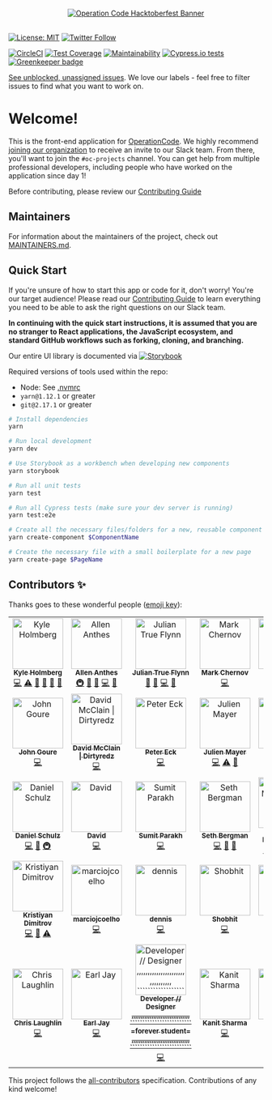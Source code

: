 <div align="center">
  <br>
  <a href="https://operationcode.org">
    <img
      alt="Operation Code Hacktoberfest Banner"
      src="https://operation-code-assets.s3.us-east-2.amazonaws.com/branding/logos/large-blue-logo.png"
    >
  </a>
  <br>
  <br>
</div>

[![License: MIT](https://img.shields.io/badge/License-MIT-blue.svg)](https://opensource.org/licenses/MIT)
[![Twitter Follow](https://img.shields.io/twitter/follow/operation_code.svg?style=social&label=Follow&style=social)](https://twitter.com/operation_code)

[![CircleCI](https://circleci.com/gh/OperationCode/front-end/tree/master.svg?style=svg)](https://circleci.com/gh/OperationCode/front-end/tree/master)
[![Test Coverage](https://api.codeclimate.com/v1/badges/5010b82ce5d8e319a597/test_coverage)](https://codeclimate.com/github/OperationCode/front-end/test_coverage)
[![Maintainability](https://api.codeclimate.com/v1/badges/5010b82ce5d8e319a597/maintainability)](https://codeclimate.com/github/OperationCode/front-end/maintainability)
[![Cypress.io tests](https://img.shields.io/badge/cypress.io-tests-green.svg?style=flat-square)](https://cypress.io)
[![Greenkeeper badge](https://badges.greenkeeper.io/OperationCode/front-end.svg)](https://greenkeeper.io/)

[See unblocked, unassigned issues](https://github.com/OperationCode/front-end/issues?q=is%3Aopen+is%3Aissue+-label%3A%22Status%3A+Blocked%22+no%3Aassignee). We love our labels - feel free to filter issues to find what you want to work on.

# Welcome!

This is the front-end application for [OperationCode](https://operationcode.org). We highly recommend [joining our organization](https://operationcode.org/join) to receive an invite to our Slack team. From there, you'll want to join the `#oc-projects` channel. You can get help from multiple professional developers, including people who have worked on the application since day 1!

Before contributing, please review our [Contributing Guide](CONTRIBUTING.md)

## Maintainers

For information about the maintainers of the project, check out [MAINTAINERS.md](MAINTAINERS.md).

## Quick Start

If you're unsure of how to start this app or code for it, don't worry! You're our target audience!
Please read our [Contributing Guide](CONTRIBUTING.md) to learn everything you need to be able to ask the right questions on our Slack team.

**In continuing with the quick start instructions, it is assumed that you are no stranger to React applications, the JavaScript ecosystem, and standard GitHub workflows such as forking, cloning, and branching.**

Our entire UI library is documented via [![Storybook](https://github.com/storybooks/brand/blob/master/badge/badge-storybook.svg)](http://storybook.operationcode.org)

Required versions of tools used within the repo:

- Node: See [.nvmrc](https://github.com/OperationCode/front-end/blob/master/.nvmrc)
- `yarn@1.12.1` or greater
- `git@2.17.1` or greater

```sh
# Install dependencies
yarn

# Run local development
yarn dev

# Use Storybook as a workbench when developing new components
yarn storybook

# Run all unit tests
yarn test

# Run all Cypress tests (make sure your dev server is running)
yarn test:e2e

# Create all the necessary files/folders for a new, reusable component
yarn create-component $ComponentName

# Create the necessary file with a small boilerplate for a new page
yarn create-page $PageName
```

## Contributors ✨

Thanks goes to these wonderful people ([emoji key](https://allcontributors.org/docs/en/emoji-key)):

<!-- ALL-CONTRIBUTORS-LIST:START - Do not remove or modify this section -->
<!-- prettier-ignore -->
<table>
  <tr>
    <td align="center"><a href="https://kylemh.com"><img src="https://avatars1.githubusercontent.com/u/9523719?v=4" width="100px;" alt="Kyle Holmberg"/><br /><sub><b>Kyle Holmberg</b></sub></a><br /><a href="https://github.com/OperationCode/front-end/commits?author=kylemh" title="Code">💻</a> <a href="https://github.com/OperationCode/front-end/commits?author=kylemh" title="Tests">⚠️</a> <a href="#maintenance-kylemh" title="Maintenance">🚧</a> <a href="#ideas-kylemh" title="Ideas, Planning, & Feedback">🤔</a> <a href="https://github.com/OperationCode/front-end/commits?author=kylemh" title="Documentation">📖</a> <a href="#question-kylemh" title="Answering Questions">💬</a></td>
    <td align="center"><a href="https://www.linkedin.com/in/allen-anthes/"><img src="https://avatars1.githubusercontent.com/u/27715246?v=4" width="100px;" alt="Allen Anthes"/><br /><sub><b>Allen Anthes</b></sub></a><br /><a href="#infra-AllenAnthes" title="Infrastructure (Hosting, Build-Tools, etc)">🚇</a> <a href="#maintenance-AllenAnthes" title="Maintenance">🚧</a> <a href="#ideas-AllenAnthes" title="Ideas, Planning, & Feedback">🤔</a> <a href="https://github.com/OperationCode/front-end/commits?author=AllenAnthes" title="Code">💻</a> <a href="#question-AllenAnthes" title="Answering Questions">💬</a></td>
    <td align="center"><a href="https://juliantrueflynn.com"><img src="https://avatars2.githubusercontent.com/u/2691129?v=4" width="100px;" alt="Julian True Flynn"/><br /><sub><b>Julian True Flynn</b></sub></a><br /><a href="#maintenance-juliantrueflynn" title="Maintenance">🚧</a> <a href="#ideas-juliantrueflynn" title="Ideas, Planning, & Feedback">🤔</a> <a href="https://github.com/OperationCode/front-end/commits?author=juliantrueflynn" title="Code">💻</a> <a href="#question-juliantrueflynn" title="Answering Questions">💬</a></td>
    <td align="center"><a href="https://github.com/markchernov"><img src="https://avatars1.githubusercontent.com/u/16090885?v=4" width="100px;" alt="Mark Chernov"/><br /><sub><b>Mark Chernov</b></sub></a><br /><a href="https://github.com/OperationCode/front-end/commits?author=markchernov" title="Code">💻</a></td>
    <td align="center"><a href="https://github.com/tigclaw"><img src="https://avatars0.githubusercontent.com/u/6943858?v=4" width="100px;" alt="Angela Lin"/><br /><sub><b>Angela Lin</b></sub></a><br /><a href="https://github.com/OperationCode/front-end/commits?author=tigclaw" title="Code">💻</a></td>
    <td align="center"><a href="https://chrismgonzalez.com"><img src="https://avatars3.githubusercontent.com/u/10368310?v=4" width="100px;" alt="Chris Gonzalez"/><br /><sub><b>Chris Gonzalez</b></sub></a><br /><a href="https://github.com/OperationCode/front-end/commits?author=chrismgonzalez" title="Code">💻</a></td>
    <td align="center"><a href="https://github.com/clsoar"><img src="https://avatars2.githubusercontent.com/u/28604435?v=4" width="100px;" alt="CL Mason"/><br /><sub><b>CL Mason</b></sub></a><br /><a href="https://github.com/OperationCode/front-end/commits?author=clsoar" title="Code">💻</a></td>
  </tr>
  <tr>
    <td align="center"><a href="https://github.com/JohnGoure"><img src="https://avatars3.githubusercontent.com/u/8660448?v=4" width="100px;" alt="John Goure"/><br /><sub><b>John Goure</b></sub></a><br /><a href="https://github.com/OperationCode/front-end/commits?author=JohnGoure" title="Code">💻</a></td>
    <td align="center"><a href="http://dirtyredz.com"><img src="https://avatars0.githubusercontent.com/u/7119499?v=4" width="100px;" alt="David McClain &#124; Dirtyredz"/><br /><sub><b>David McClain &#124; Dirtyredz</b></sub></a><br /><a href="https://github.com/OperationCode/front-end/commits?author=dirtyredz" title="Code">💻</a></td>
    <td align="center"><a href="https://github.com/PeterEckIII"><img src="https://avatars1.githubusercontent.com/u/35156163?v=4" width="100px;" alt="Peter Eck"/><br /><sub><b>Peter Eck</b></sub></a><br /><a href="https://github.com/OperationCode/front-end/commits?author=PeterEckIII" title="Code">💻</a></td>
    <td align="center"><a href="https://github.com/jmayergit"><img src="https://avatars2.githubusercontent.com/u/8594272?v=4" width="100px;" alt="Julien Mayer"/><br /><sub><b>Julien Mayer</b></sub></a><br /><a href="https://github.com/OperationCode/front-end/commits?author=jmayergit" title="Code">💻</a> <a href="https://github.com/OperationCode/front-end/commits?author=jmayergit" title="Tests">⚠️</a> <a href="#ideas-jmayergit" title="Ideas, Planning, & Feedback">🤔</a></td>
    <td align="center"><a href="https://github.com/RaevLogic"><img src="https://avatars2.githubusercontent.com/u/38801291?v=4" width="100px;" alt="Roger Keith"/><br /><sub><b>Roger Keith</b></sub></a><br /><a href="https://github.com/OperationCode/front-end/commits?author=RaevLogic" title="Code">💻</a></td>
    <td align="center"><a href="https://github.com/chrisgalvan"><img src="https://avatars3.githubusercontent.com/u/1694600?v=4" width="100px;" alt="Chris Galvan"/><br /><sub><b>Chris Galvan</b></sub></a><br /><a href="https://github.com/OperationCode/front-end/commits?author=chrisgalvan" title="Code">💻</a></td>
    <td align="center"><a href="https://github.com/jfie5"><img src="https://avatars2.githubusercontent.com/u/2934166?v=4" width="100px;" alt="Jacob Fielding"/><br /><sub><b>Jacob Fielding</b></sub></a><br /><a href="https://github.com/OperationCode/front-end/commits?author=jfie5" title="Code">💻</a></td>
  </tr>
  <tr>
    <td align="center"><a href="http://schulz.codes"><img src="https://avatars3.githubusercontent.com/u/3123354?v=4" width="100px;" alt="Daniel Schulz"/><br /><sub><b>Daniel Schulz</b></sub></a><br /><a href="https://github.com/OperationCode/front-end/commits?author=takethefake" title="Code">💻</a> <a href="#ideas-takethefake" title="Ideas, Planning, & Feedback">🤔</a> <a href="#infra-takethefake" title="Infrastructure (Hosting, Build-Tools, etc)">🚇</a></td>
    <td align="center"><a href="https://github.com/dayvod"><img src="https://avatars0.githubusercontent.com/u/28246170?v=4" width="100px;" alt="David"/><br /><sub><b>David</b></sub></a><br /><a href="https://github.com/OperationCode/front-end/commits?author=dayvod" title="Code">💻</a></td>
    <td align="center"><a href="https://github.com/sumitparakh"><img src="https://avatars2.githubusercontent.com/u/4236211?v=4" width="100px;" alt="Sumit Parakh"/><br /><sub><b>Sumit Parakh</b></sub></a><br /><a href="https://github.com/OperationCode/front-end/commits?author=sumitparakh" title="Code">💻</a></td>
    <td align="center"><a href="https://sethbergman.tech"><img src="https://avatars3.githubusercontent.com/u/8031689?v=4" width="100px;" alt="Seth Bergman"/><br /><sub><b>Seth Bergman</b></sub></a><br /><a href="https://github.com/OperationCode/front-end/commits?author=sethbergman" title="Code">💻</a> <a href="#review-sethbergman" title="Reviewed Pull Requests">👀</a> <a href="#ideas-sethbergman" title="Ideas, Planning, & Feedback">🤔</a></td>
    <td align="center"><a href="https://github.com/wimo7083"><img src="https://avatars2.githubusercontent.com/u/10781353?v=4" width="100px;" alt="William Montgomery"/><br /><sub><b>William Montgomery</b></sub></a><br /><a href="https://github.com/OperationCode/front-end/commits?author=wimo7083" title="Code">💻</a> <a href="#review-wimo7083" title="Reviewed Pull Requests">👀</a> <a href="#ideas-wimo7083" title="Ideas, Planning, & Feedback">🤔</a> <a href="#infra-wimo7083" title="Infrastructure (Hosting, Build-Tools, etc)">🚇</a> <a href="#maintenance-wimo7083" title="Maintenance">🚧</a></td>
    <td align="center"><a href="https://nicyoung.io"><img src="https://avatars0.githubusercontent.com/u/1323750?v=4" width="100px;" alt="Nic Young"/><br /><sub><b>Nic Young</b></sub></a><br /><a href="https://github.com/OperationCode/front-end/commits?author=nryoung" title="Code">💻</a> <a href="#review-nryoung" title="Reviewed Pull Requests">👀</a> <a href="#ideas-nryoung" title="Ideas, Planning, & Feedback">🤔</a></td>
    <td align="center"><a href="http://www.macleodwebdev.com"><img src="https://avatars0.githubusercontent.com/u/28678836?v=4" width="100px;" alt="K MacLeod"/><br /><sub><b>K MacLeod</b></sub></a><br /><a href="https://github.com/OperationCode/front-end/commits?author=ksmacleod99" title="Code">💻</a></td>
  </tr>
  <tr>
    <td align="center"><a href="https://github.com/KrDimitrov"><img src="https://avatars3.githubusercontent.com/u/29924708?v=4" width="100px;" alt="Kristiyan Dimitrov"/><br /><sub><b>Kristiyan Dimitrov</b></sub></a><br /><a href="https://github.com/OperationCode/front-end/commits?author=KrDimitrov" title="Code">💻</a> <a href="#maintenance-KrDimitrov" title="Maintenance">🚧</a> <a href="https://github.com/OperationCode/front-end/commits?author=KrDimitrov" title="Tests">⚠️</a></td>
    <td align="center"><a href="https://github.com/marciojcoelho"><img src="https://avatars3.githubusercontent.com/u/8591171?v=4" width="100px;" alt="marciojcoelho"/><br /><sub><b>marciojcoelho</b></sub></a><br /><a href="https://github.com/OperationCode/front-end/commits?author=marciojcoelho" title="Code">💻</a></td>
    <td align="center"><a href="https://github.com/dtmle"><img src="https://avatars2.githubusercontent.com/u/35821286?v=4" width="100px;" alt="dennis"/><br /><sub><b>dennis</b></sub></a><br /><a href="https://github.com/OperationCode/front-end/commits?author=dtmle" title="Code">💻</a></td>
    <td align="center"><a href="http://sagarwal.xyz"><img src="https://avatars0.githubusercontent.com/u/4496335?v=4" width="100px;" alt="Shobhit"/><br /><sub><b>Shobhit</b></sub></a><br /><a href="https://github.com/OperationCode/front-end/commits?author=Shobhit1" title="Code">💻</a></td>
    <td align="center"><a href="https://www.linkedin.com/in/ryostpmp/"><img src="https://avatars3.githubusercontent.com/u/35543580?v=4" width="100px;" alt="Rick"/><br /><sub><b>Rick</b></sub></a><br /><a href="https://github.com/OperationCode/front-end/commits?author=rlyost" title="Code">💻</a></td>
    <td align="center"><a href="http://jimulle.com"><img src="https://avatars3.githubusercontent.com/u/2433183?v=4" width="100px;" alt="Jim"/><br /><sub><b>Jim</b></sub></a><br /><a href="https://github.com/OperationCode/front-end/commits?author=jimulle" title="Code">💻</a></td>
    <td align="center"><a href="https://soris-codes.github.io"><img src="https://avatars1.githubusercontent.com/u/37656842?v=4" width="100px;" alt="Soris Cox"/><br /><sub><b>Soris Cox</b></sub></a><br /><a href="https://github.com/OperationCode/front-end/commits?author=soris-codes" title="Code">💻</a></td>
  </tr>
  <tr>
    <td align="center"><a href="https://www.thedyslexicdeveloper.com/"><img src="https://avatars0.githubusercontent.com/u/495517?v=4" width="100px;" alt="Chris Laughlin"/><br /><sub><b>Chris Laughlin</b></sub></a><br /><a href="https://github.com/OperationCode/front-end/commits?author=chrislaughlin" title="Code">💻</a></td>
    <td align="center"><a href="https://github.com/ecaoile"><img src="https://avatars3.githubusercontent.com/u/34725510?v=4" width="100px;" alt="Earl Jay"/><br /><sub><b>Earl Jay</b></sub></a><br /><a href="https://github.com/OperationCode/front-end/commits?author=ecaoile" title="Code">💻</a></td>
    <td align="center"><a href="https://goo.gl/2ppEbW"><img src="https://avatars2.githubusercontent.com/u/16615147?v=4" width="100px;" alt="Developer  // Designer  ,,,,,,,,,,,,,,,,,,,,,,,,,,,,,,,, ````````````````````````` =forever student= ,,,,,,,,,,,,,,,,,,,,,,,,,,,,,,,, `````````````````````````"/><br /><sub><b>Developer  // Designer  ,,,,,,,,,,,,,,,,,,,,,,,,,,,,,,,, ````````````````````````` =forever student= ,,,,,,,,,,,,,,,,,,,,,,,,,,,,,,,, `````````````````````````</b></sub></a><br /><a href="https://github.com/OperationCode/front-end/commits?author=AlexanderNelson" title="Code">💻</a></td>
    <td align="center"><a href="https://github.com/kanitsharma"><img src="https://avatars2.githubusercontent.com/u/23506120?v=4" width="100px;" alt="Kanit Sharma"/><br /><sub><b>Kanit Sharma</b></sub></a><br /><a href="https://github.com/OperationCode/front-end/commits?author=kanitsharma" title="Code">💻</a></td>
    <td align="center"><a href="https://github.com/aasifkhan7"><img src="https://avatars0.githubusercontent.com/u/25710869?v=4" width="100px;" alt="aasifkhan7"/><br /><sub><b>aasifkhan7</b></sub></a><br /><a href="https://github.com/OperationCode/front-end/commits?author=aasifkhan7" title="Code">💻</a></td>
    <td align="center"><a href="https://github.com/AshTemp"><img src="https://avatars0.githubusercontent.com/u/19790104?v=4" width="100px;" alt="Ashley Templet"/><br /><sub><b>Ashley Templet</b></sub></a><br /><a href="#ideas-AshTemp" title="Ideas, Planning, & Feedback">🤔</a> <a href="#projectManagement-AshTemp" title="Project Management">📆</a> <a href="#business-AshTemp" title="Business development">💼</a></td>
  </tr>
</table>

<!-- ALL-CONTRIBUTORS-LIST:END -->

This project follows the [all-contributors](https://github.com/all-contributors/all-contributors) specification. Contributions of any kind welcome!